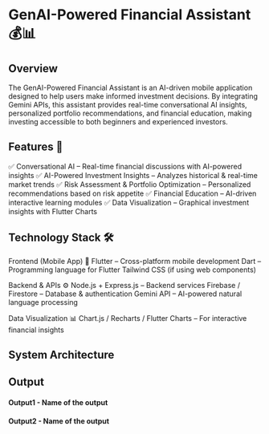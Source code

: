 # GenAI-Powered Financial Assistant 💰📊

## Overview
<!--Detailed Description about the project-->
The GenAI-Powered Financial Assistant is an AI-driven mobile application designed to help users make informed investment decisions. By integrating Gemini APIs, this assistant provides real-time conversational AI insights, personalized portfolio recommendations, and financial education, making investing accessible to both beginners and experienced investors.

## Features 🚀
<!--List the features of the project as shown below-->
✅ Conversational AI – Real-time financial discussions with AI-powered insights
✅ AI-Powered Investment Insights – Analyzes historical & real-time market trends
✅ Risk Assessment & Portfolio Optimization – Personalized recommendations based on risk appetite
✅ Financial Education – AI-driven interactive learning modules
✅ Data Visualization – Graphical investment insights with Flutter Charts

## Technology Stack 🛠
<!--List the requirements of the project as shown below-->
Frontend (Mobile App) 📱
Flutter – Cross-platform mobile development
Dart – Programming language for Flutter
Tailwind CSS (if using web components)

Backend & APIs ⚙️
Node.js + Express.js – Backend services
Firebase / Firestore – Database & authentication
Gemini API – AI-powered natural language processing

Data Visualization 📊
Chart.js / Recharts / Flutter Charts – For interactive financial insights

## System Architecture
<!--Embed the system architecture diagram as shown below-->



## Output

<!--Embed the Output picture at respective places as shown below as shown below-->
#### Output1 - Name of the output


#### Output2 - Name of the output






